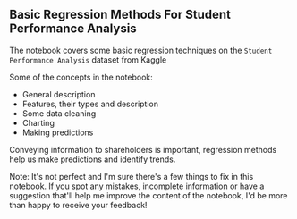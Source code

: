 ## Basic Regression Methods For Student Performance Analysis
The notebook covers some basic regression techniques on the `Student Performance Analysis` dataset from Kaggle

Some of the concepts in the notebook:
- General description
- Features, their types and description
- Some data cleaning
- Charting
- Making predictions

Conveying information to shareholders is important, regression methods help us make predictions and identify trends.

Note: It's not perfect and I'm sure there's a few things to fix in this notebook. If you spot any mistakes, incomplete information or have a suggestion that'll help me improve the content of the notebook, I'd be more than happy to receive your feedback!
